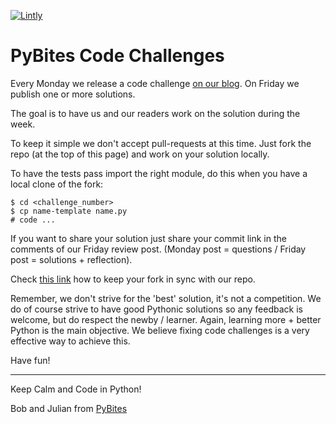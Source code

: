[![Lintly](https://lintly.com/gh/lendoly/challenges/badge.svg)](https://lintly.com/gh/lendoly/challenges/)
# PyBites Code Challenges

Every Monday we release a code challenge [on our blog](http://pybit.es). 
On Friday we publish one or more solutions.

The goal is to have us and our readers work on the solution during the week.

To keep it simple we don't accept pull-requests at this time. 
Just fork the repo (at the top of this page) and work on your solution locally.

To have the tests pass import the right module, do this when you have a local clone of the fork:

	$ cd <challenge_number> 
	$ cp name-template name.py
	# code ...

If you want to share your solution just share your commit link in the comments of our Friday review post. 
(Monday post = questions / Friday post = solutions + reflection).

Check [this link](https://help.github.com/articles/syncing-a-fork/) how to keep your fork in sync with our repo.

Remember, we don't strive for the 'best' solution, it's not a competition. 
We do of course strive to have good Pythonic solutions so any feedback is welcome, but do respect the newby / learner. 
Again, learning more + better Python is the main objective. We believe fixing code challenges is a very effective way to achieve this.

Have fun!

---

Keep Calm and Code in Python!

Bob and Julian from [PyBites](http://pybit.es)
